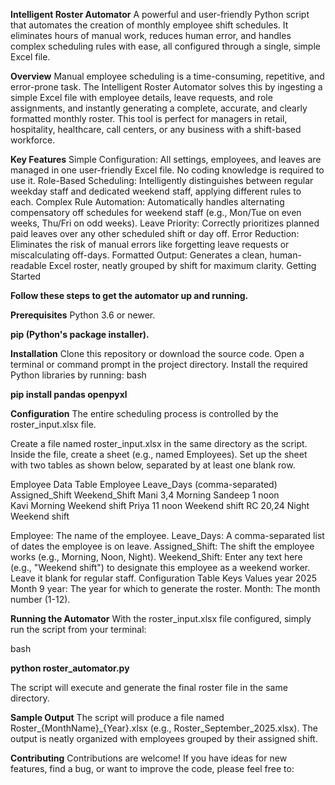 **Intelligent Roster Automator**
A powerful and user-friendly Python script that automates the creation of monthly employee shift schedules. It eliminates hours of manual work, reduces human error, and handles complex scheduling rules with ease, all configured through a single, simple Excel file.

**Overview**
Manual employee scheduling is a time-consuming, repetitive, and error-prone task. The Intelligent Roster Automator solves this by ingesting a simple Excel file with employee details, 
leave requests, and role assignments, and instantly generating a complete, accurate, and clearly formatted monthly roster.
This tool is perfect for managers in retail, hospitality, healthcare, call centers, or any business with a shift-based workforce.

**Key Features**
Simple Configuration: All settings, employees, and leaves are managed in one user-friendly Excel file. No coding knowledge is required to use it.
Role-Based Scheduling: Intelligently distinguishes between regular weekday staff and dedicated weekend staff, applying different rules to each.
Complex Rule Automation: Automatically handles alternating compensatory off schedules for weekend staff (e.g., Mon/Tue on even weeks, Thu/Fri on odd weeks).
Leave Priority: Correctly prioritizes planned paid leaves over any other scheduled shift or day off.
Error Reduction: Eliminates the risk of manual errors like forgetting leave requests or miscalculating off-days.
Formatted Output: Generates a clean, human-readable Excel roster, neatly grouped by shift for maximum clarity.
Getting Started

**Follow these steps to get the automator up and running.**

**Prerequisites**
Python 3.6 or newer.

**pip (Python's package installer).**

**Installation**
Clone this repository or download the source code.
Open a terminal or command prompt in the project directory.
Install the required Python libraries by running:
bash

**pip install pandas openpyxl**
 
 **Configuration**
The entire scheduling process is controlled by the roster_input.xlsx file.

Create a file named roster_input.xlsx in the same directory as the script.
Inside the file, create a sheet (e.g., named Employees).
Set up the sheet with two tables as shown below, separated by at least one blank row.

Employee Data Table
Employee	Leave_Days (comma-separated)	Assigned_Shift	Weekend_Shift
Mani	3,4	Morning	
Sandeep	1	noon	
Kavi		Morning	Weekend shift
Priya	11	noon	Weekend shift
RC	20,24	Night	Weekend shift

Employee: The name of the employee.
Leave_Days: A comma-separated list of dates the employee is on leave.
Assigned_Shift: The shift the employee works (e.g., Morning, Noon, Night).
Weekend_Shift: Enter any text here (e.g., "Weekend shift") to designate this employee as a weekend worker. Leave it blank for regular staff.
Configuration Table
Keys	Values
year	2025
Month	9
year: The year for which to generate the roster.
Month: The month number (1-12).

**Running the Automator**
With the roster_input.xlsx file configured, simply run the script from your terminal:

bash

**python roster_automator.py**

The script will execute and generate the final roster file in the same directory.

**Sample Output**
The script will produce a file named Roster_{MonthName}_{Year}.xlsx (e.g., Roster_September_2025.xlsx). The output is neatly organized with employees grouped by their assigned shift.

**Contributing**
Contributions are welcome! If you have ideas for new features, find a bug, or want to improve the code, please feel free to:
